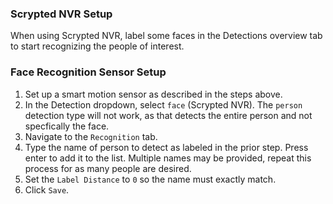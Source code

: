 ### Scrypted NVR Setup

When using Scrypted NVR, label some faces in the Detections overview tab to start recognizing the people of interest.

### Face Recognition Sensor Setup

1. Set up a smart motion sensor as described in the steps above.
2. In the Detection dropdown, select `face` (Scrypted NVR). The `person` detection type will not work, as that detects the entire person and not specfically the face.
3. Navigate to the `Recognition` tab.
4. Type the name of person to detect as labeled in the prior step. Press enter to add it to the list. Multiple names may be provided, repeat this process for as many people are desired.
5. Set the `Label Distance` to `0` so the name must exactly match.
6. Click `Save`.

<ImagePopup src="/img/face.png"></ImagePopup>
